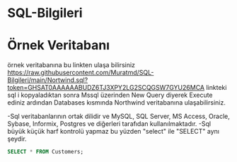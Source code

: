 # SQL-Bilgileri

# Örnek Veritabanı
örnek veritabanına bu linkten ulaşa bilirsiniz https://raw.githubusercontent.com/Muratmd/SQL-Bilgileri/main/Nortwind.sql?token=GHSAT0AAAAAABUDZ6TJ3XPY2LG2SCQGSW7GYU26MCA
linkteki sql i kopyaladıktan sonra Mssql üzerinden New Query diyerek Execute ediniz ardından Databases kısmında Northwind veritabanına ulaşabilirsiniz.



-Sql veritabanlarının ortak dilidir ve MySQL, SQL Server, MS Access, Oracle, Sybase, Informix, Postgres ve diğerleri tarafıdan kullanılmaktadır.
-Sql büyük küçük harf kontrolü yapmaz bu yüzden "select" ile "SELECT" aynı şeydir.



```sql
SELECT * FROM Customers;

```
